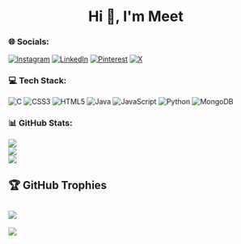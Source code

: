 <h1 align="center">Hi 👋, I'm Meet</h1>


### 🌐 Socials:
[![Instagram](https://img.shields.io/badge/Instagram-%23E4405F.svg?logo=Instagram&logoColor=white)](https://instagram.com/padhiarmeet) [![LinkedIn](https://img.shields.io/badge/LinkedIn-%230077B5.svg?logo=linkedin&logoColor=white)](https://linkedin.com/in/padhiarmeet) [![Pinterest](https://img.shields.io/badge/Pinterest-%23E60023.svg?logo=Pinterest&logoColor=white)](https://pinterest.com/padhiarmeet) [![X](https://img.shields.io/badge/X-black.svg?logo=X&logoColor=white)](https://x.com/padhiarmeet) 

### 💻 Tech Stack:
![C](https://img.shields.io/badge/c-%2300599C.svg?style=for-the-badge&logo=c&logoColor=white) ![CSS3](https://img.shields.io/badge/css3-%231572B6.svg?style=for-the-badge&logo=css3&logoColor=white) ![HTML5](https://img.shields.io/badge/html5-%23E34F26.svg?style=for-the-badge&logo=html5&logoColor=white) ![Java](https://img.shields.io/badge/java-%23ED8B00.svg?style=for-the-badge&logo=openjdk&logoColor=white) ![JavaScript](https://img.shields.io/badge/javascript-%23323330.svg?style=for-the-badge&logo=javascript&logoColor=%23F7DF1E) ![Python](https://img.shields.io/badge/python-3670A0?style=for-the-badge&logo=python&logoColor=ffdd54) ![MongoDB](https://img.shields.io/badge/MongoDB-%234ea94b.svg?style=for-the-badge&logo=mongodb&logoColor=white)
### 📊 GitHub Stats:
![](https://github-readme-stats.vercel.app/api?username=padhiarmeet&theme=vision-friendly-dark&hide_border=true&include_all_commits=false&count_private=false)<br/>
![](https://github-readme-streak-stats.herokuapp.com/?user=padhiarmeet&theme=vision-friendly-dark&hide_border=true)<br/>
![](https://github-readme-stats.vercel.app/api/top-langs/?username=padhiarmeet&theme=vision-friendly-dark&hide_border=true&include_all_commits=false&count_private=false&layout=compact)

## 🏆 GitHub Trophies
![](https://github-profile-trophy.vercel.app/?username=padhiarmeet&theme=radical&no-frame=false&no-bg=true&margin-w=4)
---
[![](https://visitcount.itsvg.in/api?id=padhiarmeet&icon=6&color=1)](https://visitcount.itsvg.in)

<!-- Proudly created with GPRM ( https://gprm.itsvg.in ) -->
